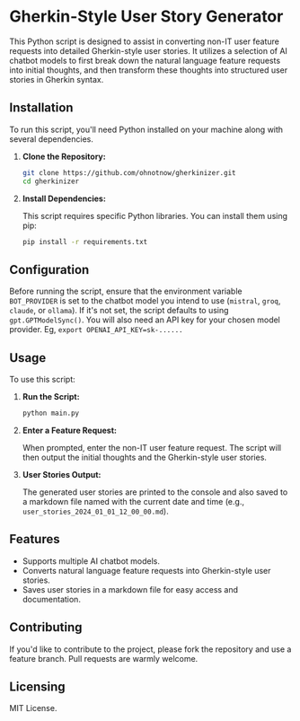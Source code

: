 # Gherkin-Style User Story Generator

This Python script is designed to assist in converting non-IT user feature requests into detailed Gherkin-style user stories. It utilizes a selection of AI chatbot models to first break down the natural language feature requests into initial thoughts, and then transform these thoughts into structured user stories in Gherkin syntax.

## Installation

To run this script, you'll need Python installed on your machine along with several dependencies.

1. **Clone the Repository:**

    ```bash
    git clone https://github.com/ohnotnow/gherkinizer.git
    cd gherkinizer
    ```

2. **Install Dependencies:**

    This script requires specific Python libraries. You can install them using pip:

    ```bash
    pip install -r requirements.txt
    ```

## Configuration

Before running the script, ensure that the environment variable `BOT_PROVIDER` is set to the chatbot model you intend to use (`mistral`, `groq`, `claude`, or `ollama`). If it's not set, the script defaults to using `gpt.GPTModelSync()`.  You will also need an API key for your chosen model provider. Eg, `export OPENAI_API_KEY=sk-......`

## Usage

To use this script:

1. **Run the Script:**

    ```bash
    python main.py
    ```

2. **Enter a Feature Request:**

    When prompted, enter the non-IT user feature request. The script will then output the initial thoughts and the Gherkin-style user stories.

3. **User Stories Output:**

    The generated user stories are printed to the console and also saved to a markdown file named with the current date and time (e.g., `user_stories_2024_01_01_12_00_00.md`).

## Features

- Supports multiple AI chatbot models.
- Converts natural language feature requests into Gherkin-style user stories.
- Saves user stories in a markdown file for easy access and documentation.

## Contributing

If you'd like to contribute to the project, please fork the repository and use a feature branch. Pull requests are warmly welcome.

## Licensing

MIT License.
